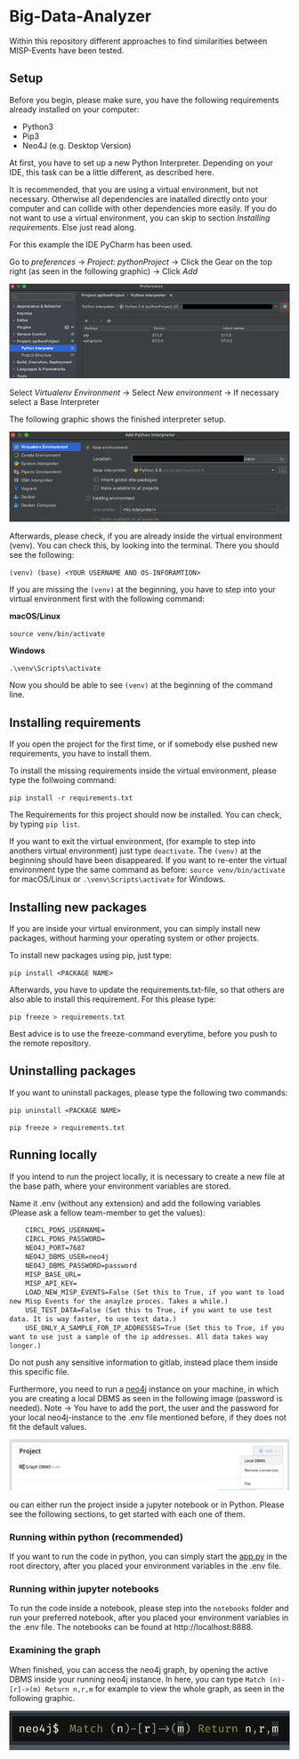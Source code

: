 # Big-Data-Analyzer

Within this repository different approaches to find similarities between MISP-Events
have been tested.

## Setup

Before you begin, please make sure, you have the following requirements already installed
on your computer:

* Python3
* Pip3
* Neo4J (e.g. Desktop Version)

At first, you have to set up a new Python Interpreter. Depending on your IDE, this task can be a little different, as described here.

It is recommended, that you are using a virtual environment, but not necessary. Otherwise all dependencies are inatalled
directly onto your computer and can collide with other dependencies more easily. If you do not want to use a virtual
environment, you can skip to section *Installing requirements*. Else just read along.

For this example the IDE PyCharm has been used.

Go to *preferences* -> *Project: pythonProject* -> Click the Gear on the top right (as seen in the following graphic) -> Click *Add*

![Python Interpreter Way Example](./images/way_to_python_interpreter.png)


Select *Virtualenv Environment* -> Select *New environment* -> If necessary select a Base Interpreter

The following graphic shows the finished interpreter setup.

![Python Interpreter Setting Example](./images/python_interpreter_screenshot.png)

Afterwards, please check, if you are already inside the
virtual environment (venv). You can check this, by looking into the terminal.
There you should see the following:

`(venv) (base) <YOUR USERNAME AND OS-INFORAMTION>`

If you are missing the `(venv)` at the beginning, you have to step into your virtual environment first
with the following command:

**macOS/Linux**

`source venv/bin/activate`

**Windows**

`.\venv\Scripts\activate`

Now you should be able to see `(venv)` at the beginning of the command line.

## Installing requirements

If you open the project for the first time, or if somebody else pushed new requirements, you have to install them.

To install the missing requirements inside the virtual environment, please type the follwoing command:

`pip install -r requirements.txt`

The Requirements for this project should now be installed. You can check, by typing `pip list`.

If you want to exit the virtual environment, (for example to step into anothers virtual environment) just type `deactivate`.
The `(venv)` at the beginning should have been disappeared.
If you want to re-enter the virtual environment type the same command as before: `source venv/bin/activate` for macOS/Linux
or `.\venv\Scripts\activate` for Windows.

## Installing new packages

If you are inside your virtual environment, you can simply install new packages, without harming your
operating system or other projects.

To install new packages using pip, just type:

`pip install <PACKAGE NAME>`

Afterwards, you have to update the requirements.txt-file, so that others are also able to install
this requirement. For this please type:

`pip freeze > requirements.txt`

Best advice is to use the freeze-command everytime, before you push to the remote repository.

## Uninstalling packages

If you want to uninstall packages, please type the following two commands:

`pip uninstall <PACKAGE NAME>`

`pip freeze > requirements.txt`

## Running locally

If you intend to run the project locally, it is necessary to create a new file at the base path, where your environment variables are stored.

Name it .env (without any extension) and add the following variables (Please ask a fellow team-member to get the values):
        
        CIRCL_PDNS_USERNAME=
        CIRCL_PDNS_PASSWORD=
        NEO4J_PORT=7687
        NEO4J_DBMS_USER=neo4j
        NEO4J_DBMS_PASSWORD=password
        MISP_BASE_URL=
        MISP_API_KEY=
        LOAD_NEW_MISP_EVENTS=False (Set this to True, if you want to load new Misp Events for the anaylze proces. Takes a while.)
        USE_TEST_DATA=False (Set this to True, if you want to use test data. It is way faster, to use test data.)
        USE_ONLY_A_SAMPLE_FOR_IP_ADDRESSES=True (Set this to True, if you want to use just a sample of the ip addresses. All data takes way longer.)

Do not push any sensitive information to gitlab, instead place them inside this specific file.

Furthermore, you need to run a [neo4j](https://neo4j.com/) instance on your machine, in
which you are creating a local DBMS as seen in the following image (password is needed).
Note -> You have to add the port, the user and the password for
your local neo4j-instance to the .env file mentioned before, if they does not
fit the default values.

![Neo4J Instance: Add new local DBMS](./images/neo4j_new_local_dbms.png)

ou can either run the project inside a jupyter notebook or in Python. Please see the following sections, to get started with each one of them.

### Running within python (recommended)

If you want to run the code in python, you can simply start the [app.py](app.py) in the root directory, after you placed your
environment variables in the .env file.

### Running within jupyter notebooks

To run the code inside a notebook, please step into the `notebooks` folder and run
your preferred notebook, after you placed your environment variables in the .env file.
The notebooks can be found at http://localhost:8888.

### Examining the graph

When finished, you can access the neo4j graph, by opening the active DBMS inside your running neo4j instance.
In here, you can type `Match (n)-[r]->(m) Return n,r,m` for example to view the whole graph, as seen in the following graphic.

![Neo4J Command to view the whole graph](./images/neo4j_command_to_show_the_whole_graph.png)

